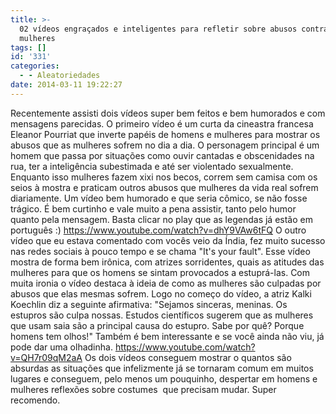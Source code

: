 ```yaml
---
title: >-
  02 vídeos engraçados e inteligentes para refletir sobre abusos contra as
  mulheres
tags: []
id: '331'
categories:
  - - Aleatoriedades
date: 2014-03-11 19:22:27
---
```


Recentemente assisti dois vídeos super bem feitos e bem humorados e com mensagens parecidas. O primeiro vídeo é um curta da cineastra francesa Eleanor Pourriat que inverte papéis de homens e mulheres para mostrar os abusos que as mulheres sofrem no dia a dia. O personagem principal é um homem que passa por situações como ouvir cantadas e obscenidades na rua, ter a inteligência subestimada e até ser violentado sexualmente. Enquanto isso mulheres fazem xixi nos becos, correm sem camisa com os seios à mostra e praticam outros abusos que mulheres da vida real sofrem diariamente. Um vídeo bem humorado e que seria cômico, se não fosse trágico. É bem curtinho e vale muito a pena assistir, tanto pelo humor quanto pela mensagem. Basta clicar no play que as legendas já estão em português :) https://www.youtube.com/watch?v=dhY9VAw6tFQ O outro vídeo que eu estava comentado com vocês veio da Índia, fez muito sucesso nas redes sociais à pouco tempo e se chama "It's your fault". Esse vídeo mostra de forma bem irônica, com atrizes sorridentes, quais as atitudes das mulheres para que os homens se sintam provocados a estuprá-las. Com muita ironia o vídeo destaca à ideia de como as mulheres são culpadas por abusos que elas mesmas sofrem. Logo no começo do vídeo, a atriz Kalki Koechlin diz a seguinte afirmativa: "Sejamos sinceras, meninas. Os estupros são culpa nossas. Estudos científicos sugerem que as mulheres que usam saia são a principal causa do estupro. Sabe por quê? Porque homens tem olhos!" Também é bem interessante e se você ainda não viu, já pode dar uma olhadinha. https://www.youtube.com/watch?v=QH7r09qM2aA Os dois vídeos conseguem mostrar o quantos são absurdas as situações que infelizmente já se tornaram comum em muitos lugares e conseguem, pelo menos um pouquinho, despertar em homens e mulheres reflexões sobre costumes  que precisam mudar. Super recomendo.

